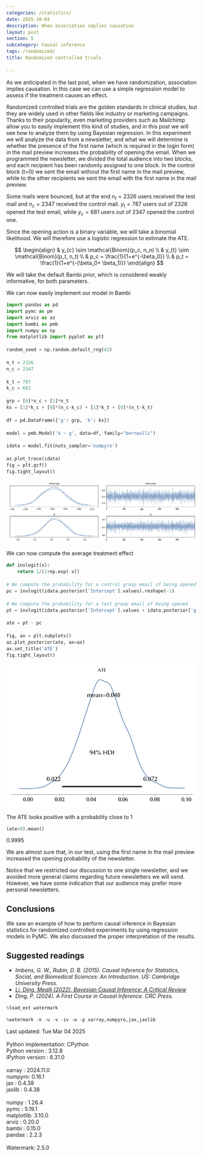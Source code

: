 ```yaml
---
categories: /statistics/
date: 2025-10-03
description: When association implies causation
layout: post
section: 5
subcategory: Causal inference
tags: /randomized/
title: Randomized controlled trials

---
```




As we anticipated in the last post, when we have randomization, association
implies causation.
In this case we can use a simple regression model to assess if the treatment
causes an effect.

Randomized controlled trials are the golden standards in clinical studies,
but they are widely used in other fields like industry or marketing
campaigns.
Thanks to their popularity, even marketing providers such as Mailchimp allow you
to easily implement this kind of studies, and in this post we will see how
to analyze them by using Bayesian regression.
In this experiment we will analyze the data from a newsletter, and what we will
determine is whether the presence of the first name (which is required
in the login form) in the mail preview increases the probability of opening the
email.
When we programmed the newsletter, we divided the total audience into
two blocks, and each recipient has been randomly assigned to one block.
In the control block (t=0) we sent the email without the first name in the mail
preview, while to the other recipients we sent the email with the first name
in the mail preview.

Some mails were bounced, but at the end $n_t = 2326$ users received the test mail
and $n_c = 2347$ received the control mail.
$y_t = 787$ users out of 2326 opened the test email, while $y_c=681$ users out
of 2347 opened the control one.

Since the opening action is a binary variable, we will take
a binomial likelihood.
We will therefore use a logistic regression to estimate the ATE.

$$
\begin{align}
&
y_{c} \sim \mathcal{Binom}(p_c, n_n)
\\
&
y_{t} \sim \mathcal{Binom}(p_t, n_t)
\\
&
p_c = \frac{1}{1+e^{-\beta_0}}
\\
&
p_t = \frac{1}{1+e^{-(\beta_0+ \beta_1)}}
\end{align}
$$

We will take the default Bambi prior, which is considered weakly informative,
for both parameters.

We can now easily implement our model in Bambi

```python
import pandas as pd
import pymc as pm
import arviz as az
import bambi as pmb
import numpy as np
from matplotlib import pyplot as plt

random_seed = np.random.default_rng(42)

n_t = 2326
n_c = 2347

k_t = 787
k_c = 681

grp = [0]*n_c + [1]*n_t
ks = [1]*k_c + [0]*(n_c-k_c) + [1]*k_t + [0]*(n_t-k_t)

df = pd.DataFrame({'g': grp, 'k': ks})

model = pmb.Model('k ~ g', data=df, family="bernoulli")

idata = model.fit(nuts_sampler='numpyro')

az.plot_trace(idata)
fig = plt.gcf()
fig.tight_layout()
```

![The trace of our model](/docs/assets/images/statistics/randomized/trace.webp)

We can now compute the average treatment effect

```python
def invlogit(x):
    return 1/(1+np.exp(-x))

# We compute the probability for a control group email of being opened
pc = invlogit(idata.posterior['Intercept'].values).reshape(-1)

# We compute the probability for a test group email of being opened
pt = invlogit(idata.posterior['Intercept'].values + idata.posterior['g'].values).reshape(-1)

ate = pt - pc

fig, ax = plt.subplots()
az.plot_posterior(ate, ax=ax)
ax.set_title('ATE')
fig.tight_layout()
```

![The posterior distribution for the average treatment effect](/docs/assets/images/statistics/randomized/ate.webp)

The ATE looks positive with a probability close to 1

```python
(ate>0).mean()
```

<div class="code">
0.9995
</div>

We are almost sure that, in our test,
using the first name in the mail preview increased the opening
probability of the newsletter.

Notice that we restricted our discussion to one single newsletter, and we
avoided more general claims regarding future newsletters we will send.
However, we have some indication that our audience may prefer more
personal newsletters.

## Conclusions

We saw an example of how to perform causal inference in Bayesian statistics for randomized controlled experiments
by using regression models in PyMC. We also discussed the proper interpretation of the results.


## Suggested readings

- <cite>Imbens, G. W., Rubin, D. B. (2015). Causal Inference for Statistics, Social, and Biomedical Sciences: An Introduction. US: Cambridge University Press.<cite>
- <cite><a href='https://arxiv.org/pdf/2206.15460.pdf'>Li, Ding, Mealli (2022). Bayesian Causal Inference: A Critical Review</a></cite>
- <cite>Ding, P. (2024). A First Course in Causal Inference. CRC Press.</cite>

```python
%load_ext watermark
```

```python
%watermark -n -u -v -iv -w -p xarray,numpyro,jax,jaxlib
```

<div class="code">
Last updated: Tue Mar 04 2025
<br>

<br>
Python implementation: CPython
<br>
Python version       : 3.12.8
<br>
IPython version      : 8.31.0
<br>

<br>
xarray : 2024.11.0
<br>
numpyro: 0.16.1
<br>
jax    : 0.4.38
<br>
jaxlib : 0.4.38
<br>

<br>
numpy     : 1.26.4
<br>
pymc      : 5.19.1
<br>
matplotlib: 3.10.0
<br>
arviz     : 0.20.0
<br>
bambi     : 0.15.0
<br>
pandas    : 2.2.3
<br>

<br>
Watermark: 2.5.0
<br>
</div>  
